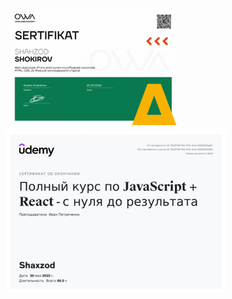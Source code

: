 [<img src="https://github.com/shokirovshaxzod/shokirovshaxzod/blob/main/assets/owa.png" alt="not photo" width="400">](https://owa.uz/)
[![Header](https://github.com/shokirovshaxzod/shokirovshaxzod/blob/main/assets/udemy.jpg)](https://www.udemy.com/certificate/UC-78e87f38-ff04-470c-9cab-02620503a56c/?utm_source=sendgrid.com&utm_medium=email&utm_campaign=email)

<!-- about me  -->

<!-- languages and tools -->

<!-- follow me -->
